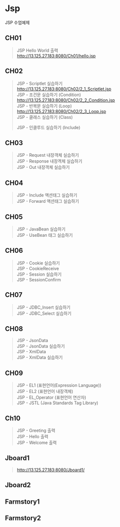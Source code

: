 # Jsp
JSP 수업예제   
## CH01   
> JSP Hello World 출력   
> http://13.125.27.183:8080/Ch01/hello.jsp   
## CH02
> JSP - Scriptlet 실습하기   
> http://13.125.27.183:8080/Ch02/2_1_Scriptlet.jsp   
> JSP - 조건문 실습하기 (Condition)   
> http://13.125.27.183:8080/Ch02/2_2_Condition.jsp   
> JSP - 반복문 실습하기 (Loop)   
> http://13.125.27.183:8080/Ch02/2_3_Loop.jsp   
> JSP - 클래스 실습하기 (Class)   
> 
> JSP - 인클루드 실습하기 (Include)   
## CH03   
> JSP - Request 내장객체 실습하기   
> JSP - Response 내장겍체 실습하기   
> JSP - Out 내장객체 실습하기   
## CH04   
> JSP - Include 액션태그 실습하기   
> JSP - Forward 액션태그 실습하기   
## CH05   
> JSP - JavaBean 실습하기   
> JSP - UseBean 태그 실습하기   
## CH06   
> JSP - Cookie 실습하기   
> JSP - CookieReceive   
> JSP - Session 실습하기   
> JSP - SessionConfirm   
## CH07   
> JSP - JDBC_Insert 실습하기   
> JSP - JDBC_Select 실습하기   
## CH08   
> JSP - JsonData   
> JSP - JsonData 실습하기   
> JSP - XmlData   
> JSP - XmlData 실습하기   
## CH09   
> JSP - EL1 (표현언어(Expression Language))   
> JSP - EL2 (표현언어 내장객체)   
> JSP - EL_Operator (표현언어 연산자)   
> JSP - JSTL (Java Standards Tag Library)   
## Ch10   
> JSP - Greeting 출력   
> JSP - Hello 출력   
> JSP - Welcome 출력   
## Jboard1  
>http://13.125.27.183:8080/Jboard1/   
## Jboard2   
>
## Farmstory1   
## Farmstory2   
